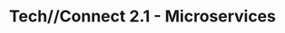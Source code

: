---
layout: event
title: Tech//Connect 2.1 - Microservices
description: A deep dive talk presented at Tech//Connect on Microservices
img: main.jpg
youtube-video-id: 6ROiyB8zaRc
talk-title: 'LiveCode: Microservices (Azure Service Fabric)'
talk-description: |
  This session will cover the agnostic nature of Microservices. As each service is independent and each service is a new project, each service can be developed in any language that is best fits for the requirement. Microservices will be built in both Java and C# in a single application.

links:
  - http://www.amsourcetechnology.com/events/tech-connect-2-1-livecode-microservices-71313105821
  - https://youtu.be/6ROiyB8zaRc
---